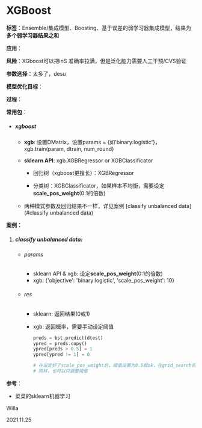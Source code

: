 # XGBoost



**标签**：Ensemble/集成模型、Boosting、基于误差的弱学习器集成模型，结果为**多个弱学习器结果之和**

**应用**：

**风险**：XGboost可以把inS 准确率拉满，但是泛化能力需要人工干预/CVS验证

**参数选择**：太多了，desu

**模型优化目标**：

**过程**：

**常用包**：

- ##### **xgboost**

  - **xgb**: 设置DMatrix，设置params = {如'binary:logistic'}，xgb.train(param, dtrain, num_round)

  - **sklearn API**: xgb.XGBRegressor or XGBClassificator

    - 回归树（xgboost更擅长）：XGBRegressor

    - 分类树：XGBClassificator，如果样本不均衡，需要设定**scale_pos_weight**(0:1的倍数)

  - 两种模式参数及回归结果不一样，详见案例 [classify unbalanced data](#classify unbalanced data)

**案例：**

1. ##### classify unbalanced data:

   - ###### params

     - sklearn API & xgb: 设定**scale_pos_weight**(0:1的倍数)
     - xgb: {'objective':  'binary:logistic', 'scale_pos_weight': 10}

   - ###### res

     - sklearn: 返回结果(0或1)

     - xgb: 返回概率，需要手动设定阈值

       ```python
       preds = bst.predict(dtest)
       ypred = preds.copy()
       ypred[preds > 0.5] = 1
       ypred[ypred != 1] = 0
       
       # 在设定好了scale_pos_weight后，阈值设置为0.5就ok，在grid_search的时候可以固定scale_pos_weight
       # 同样，也可以只调整阈值
       ```

       

**参考**：

- 菜菜的sklearn机器学习



Willa

2021.11.25